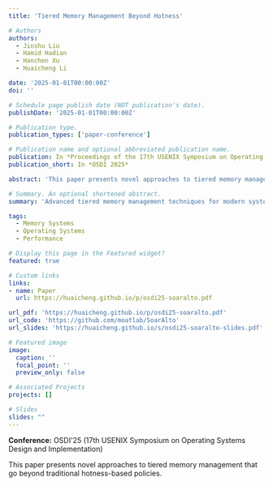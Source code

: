 ```yaml
---
title: 'Tiered Memory Management Beyond Hotness'

# Authors
authors:
  - Jinshu Liu
  - Hamid Hadian
  - Hanchen Xu
  - Huaicheng Li

date: '2025-01-01T00:00:00Z'
doi: ''

# Schedule page publish date (NOT publication's date).
publishDate: '2025-01-01T00:00:00Z'

# Publication type.
publication_types: ['paper-conference']

# Publication name and optional abbreviated publication name.
publication: In *Proceedings of the 17th USENIX Symposium on Operating Systems Design and Implementation (OSDI)*
publication_short: In *OSDI 2025*

abstract: 'This paper presents novel approaches to tiered memory management that go beyond traditional hotness-based policies.'

# Summary. An optional shortened abstract.
summary: 'Advanced tiered memory management techniques for modern systems.'

tags:
  - Memory Systems
  - Operating Systems
  - Performance

# Display this page in the Featured widget?
featured: true

# Custom links
links:
- name: Paper
  url: https://huaicheng.github.io/p/osdi25-soaralto.pdf

url_pdf: 'https://huaicheng.github.io/p/osdi25-soaralto.pdf'
url_code: 'https://github.com/moatlab/SoarAlto'
url_slides: 'https://huaicheng.github.io/s/osdi25-soaralto-slides.pdf'

# Featured image
image:
  caption: ''
  focal_point: ''
  preview_only: false

# Associated Projects
projects: []

# Slides
slides: ""
---
```


**Conference:** OSDI'25 (17th USENIX Symposium on Operating Systems Design and Implementation)

This paper presents novel approaches to tiered memory management that go beyond traditional hotness-based policies. 